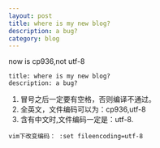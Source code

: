 ```yaml
---
layout: post
title: where is my new blog? 
description: a bug?
category: blog 
---
```


now is cp936,not utf-8

    title: where is my new blog?
    description: a bug?

1. 冒号之后一定要有空格，否则编译不通过。
2. 全英文，文件编码可以为：cp936,utf-8
3. 含有中文时,文件编码一定是：utf-8.

`
vim下改变编码：
    :set fileencoding=utf-8
`
